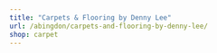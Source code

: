 ```yaml
---
title: "Carpets & Flooring by Denny Lee"
url: /abingdon/carpets-and-flooring-by-denny-lee/
shop: carpet
---
```

